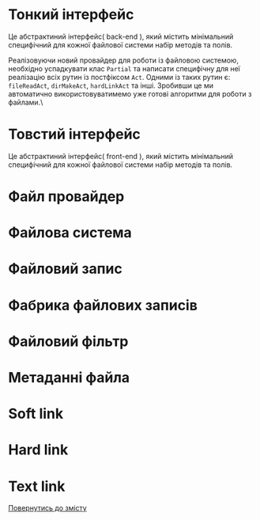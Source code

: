 # Тонкий інтерфейс

Це абстрактиний інтерфейс( back-end ), який містить мінімальний специфічний для кожної файлової системи набір методів та полів.

Реалізовуючи новий провайдер для роботи із файловою системою, необхідно успадкувати клас `Partial` та написати специфічну для
неї реалізацію всіх рутин із постфіксом `Act`. Одними із таких рутин є: `fileReadAct`, `dirMakeAct`, `hardLinkAct` та інші.
Зробивши це ми автоматично використовуватимемо уже готові алгоритми для роботи з файлами.\

# Товстий інтерфейс

Це абстрактиний інтерфейс( front-end ), який містить мінімальний специфічний для кожної файлової системи набір методів та полів.

# Файл провайдер

# Файлова система

# Файловий запис

# Фабрика файлових записів

# Файловий фільтр

# Метаданні файла

# Soft link

# Hard link

# Text link

[Повернутись до змісту](../README.md#концепції)

<!-- - Тонкий інтерфейс ( backend ) - набір методів та полів.. згадати про префікс Act
- Товстий інтерфейс ( frontend ) - набір методів та полів.. згадати про префікс Act. Згадати про міксіни FilesFind та Secondary.
- Файл провайдер - стратегія... Згадати що ( частоко ) реалізує тонкий інтерфейс та має свій екземпляр обєкта path для обробки шляхів.
- Файлова система - система, яка... Згадати про клас FileSystem...
- Файлова система операційної системи - ... згадати що реалізована через провайдер HardDrive
- Файловий запис - ...
- Фабрика файлових записів - ... Згадати про клас RecordFactory
- Файловий фільтр - ...
- Метаданні файла - метадані... згадати про клас FileStat
-  -->